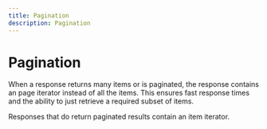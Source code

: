 ```yaml
---
title: Pagination
description: Pagination
---
```


# Pagination

When a response returns many items or is paginated, the response contains an page iterator instead of all the items. This ensures fast response times and the ability to just retrieve a required subset of items.

Responses that do return paginated results contain an item iterator.
